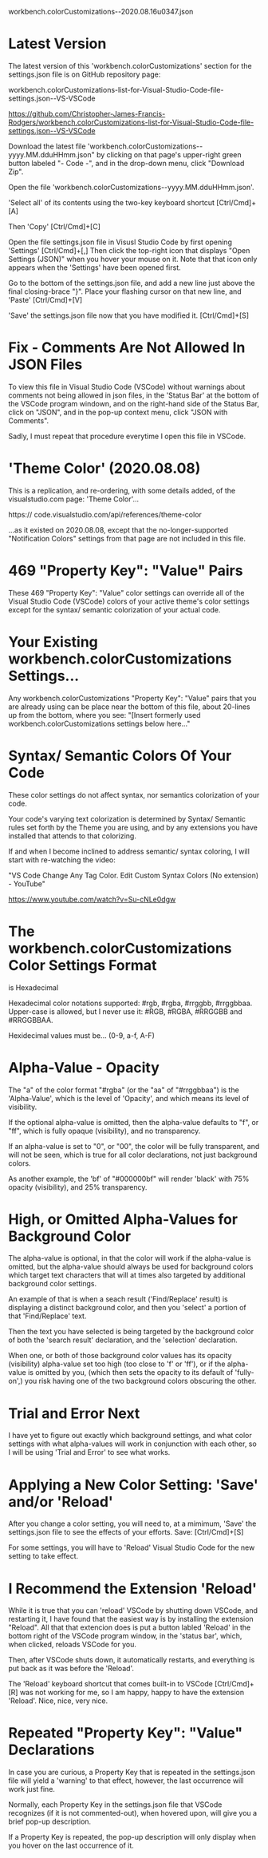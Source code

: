 
workbench.colorCustomizations--2020.08.16u0347.json



# Latest Version

The latest version of this 'workbench.colorCustomizations' 
section for the settings.json file is on GitHub 
repository page:

workbench.colorCustomizations-list-for-Visual-Studio-Code-file-settings.json--VS-VSCode

https://github.com/Christopher-James-Francis-Rodgers/workbench.colorCustomizations-list-for-Visual-Studio-Code-file-settings.json--VS-VSCode

Download the latest file
'workbench.colorCustomizations--yyyy.MM.dduHHmm.json"
by clicking on that page's upper-right green button 
labeled "- Code -", and in the drop-down menu, 
click "Download Zip".

Open the file 
'workbench.colorCustomizations--yyyy.MM.dduHHmm.json'.

'Select all' of its contents using the two-key keyboard 
shortcut [Ctrl/Cmd]+[A]

Then 'Copy' [Ctrl/Cmd]+[C]

Open the file settings.json file in Visusl Studio Code 
by first opening 'Settings' [Ctrl/Cmd]+[,]
Then click the top-right icon that displays 
"Open Settings (JSON)" when you hover your mouse on it.
Note that that icon only appears when the 'Settings' 
have been opened first.

Go to the bottom of the settings.json file,
and add a new line just above the final closing-brace "}".
Place your flashing cursor on that new line, 
and 'Paste' [Ctrl/Cmd]+[V]

'Save' the settings.json file now that you have modified it. 
[Ctrl/Cmd]+[S]



# Fix - Comments Are Not Allowed In JSON Files

To view this file in Visual Studio Code (VSCode) without
warnings about comments not being allowed in json files,
in the 'Status Bar' at the bottom of the VSCode program
windown, and on the right-hand side of the Status Bar,
click on "JSON", and in the pop-up context menu, click
"JSON with Comments".

Sadly, I must repeat that procedure everytime I open
this file in VSCode. 



# 'Theme Color' (2020.08.08)

This is a replication, and re-ordering, 
with some details added, of the visualstudio.com page: 
'Theme Color'...

https:// code.visualstudio.com/api/references/theme-color

...as it existed on 2020.08.08, 
except that the no-longer-supported 
"Notification Colors" settings from that page 
are not included in this file.



# 469 "Property Key": "Value" Pairs

These 469 "Property Key": "Value" color settings 
can override all of the Visual Studio Code (VSCode) 
colors of your active theme's color settings 
except for the syntax/ semantic colorization 
of your actual code.



# Your Existing workbench.colorCustomizations Settings...

Any workbench.colorCustomizations "Property Key": "Value"
pairs that you are already using can be place near the 
bottom of this file, about 20-lines up from the bottom,
where you see: "[Insert formerly used workbench.colorCustomizations
settings below here..."



# Syntax/ Semantic Colors Of Your Code

These color settings do not affect syntax, 
nor semantics colorization of your code.

Your code's varying text colorization is determined 
by Syntax/ Semantic rules set forth by the Theme 
you are using, and by any extensions you have installed 
that attends to that colorizing. 

If and when I become inclined to address semantic/ syntax 
coloring, I will start with re-watching the video:

"VS Code Change Any Tag Color. Edit Custom 
Syntax Colors (No extension) - YouTube"

https://www.youtube.com/watch?v=Su-cNLe0dgw



# The workbench.colorCustomizations Color Settings Format 
is Hexadecimal

Hexadecimal color notations supported: 
#rgb, #rgba, #rrggbb, #rrggbbaa.
Upper-case is allowed, but I never use it: 
#RGB, #RGBA, #RRGGBB and #RRGGBBAA.

Hexidecimal values must be...
(0-9, a-f, A-F)



# Alpha-Value - Opacity

The "a" of the color format "#rgba"
(or the "aa" of "#rrggbbaa")
is the 'Alpha-Value', 
which is the level of 'Opacity',
and which means its level of visibility.

If the optional alpha-value is omitted, 
then the alpha-value defaults to "f", or "ff",
which is fully opaque (visibility), and no transparency. 

If an alpha-value is set to "0", or "00", 
the color will be fully transparent, and will not be seen,
which is true for all color declarations, not just 
background colors.

As another example, the 'bf' of "#000000bf" will render 
'black' with 75% opacity (visibility), and 25% transparency. 



# High, or Omitted Alpha-Values for Background Color

The alpha-value is optional, in that the color will work
if the alpha-value is omitted, but the alpha-value 
should always be used for background colors which target 
text characters that will at times also targeted 
by additional background color settings.

An example of that is when a seach result 
('Find/Replace' result) is displaying a distinct 
background color, and then you 'select' a portion 
of that 'Find/Replace' text.

Then the text you have selected is being targeted by the 
background color of both the 'search result' declaration, 
and the 'selection' declaration.

When one, or both of those background color values 
has its opacity (visibility) alpha-value
set too high (too close to 'f' or 'ff'), 
or if the alpha-value is omitted by you, 
(which then sets the opacity to its default of 
'fully-on',) you risk having one of the two background 
colors obscuring the other.



# Trial and Error Next

I have yet to figure out exactly which background 
settings, and what color settings with what alpha-values
will work in conjunction with each other, so I will be
using 'Trial and Error' to see what works.



# Applying a New Color Setting: 'Save' and/or 'Reload'

After you change a color setting, you will need to,
at a mimimum, 'Save' the settings.json file to see the
effects of your efforts. Save: [Ctrl/Cmd]+[S]

For some settings, you will have to 'Reload'
Visual Studio Code for the new setting to take effect. 



# I Recommend the Extension 'Reload'

While it is true that you can 'reload' VSCode 
by shutting down VSCode, and restarting it,
I have found that the easiest way is by installing 
the extension "Reload". All that that extencion does is 
put a button labled 'Reload' in the bottom right of the 
VSCode program window, in the 'status bar', which, 
when clicked, reloads VSCode for you. 

Then, after VSCode shuts down, it automatically restarts, 
and everything is put back as it was before the 'Reload'. 

The 'Reload' keyboard shortcut that comes built-in to 
VSCode [Ctrl/Cmd]+[R] was not working for me, so I am 
happy, happy to have the extension 'Reload'. Nice, nice,
very nice.



# Repeated "Property Key": "Value" Declarations

In case you are curious, a Property Key that is repeated 
in the settings.json file will yield a 'warning' to that
effect, however, the last occurrence will work just fine.

Normally, each Property Key in the settings.json file
that VSCode recognizes (if it is not commented-out), 
when hovered upon, will give you a brief pop-up 
description.

If a Property Key is repeated,
the pop-up description will only display 
when you hover on the last occurrence of it.

###

